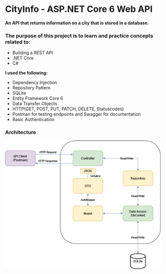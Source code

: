 # CityInfo - ASP.NET Core 6 Web API
 
**An API that returns information on a city that is stored in a database.**

### The purpose of this project is to learn and practice concepts related to:
- Building a REST API
- .NET Core
- C#

**I used the following:**
- Dependency Injection
- Repository Pattern
- SQLite
- Entity Framework Core 6
- Data Transfer Objects
- HTTP(GET, POST, PUT, PATCH, DELETE, Statuscodes)
- Postman for testing endpoints and Swagger for documentation
- Basic Authentication

### Architecture

![architecture](https://raw.githubusercontent.com/mnhnielsen/CityInfoAPI/main/Resources/ArchitectureAPI.png)
